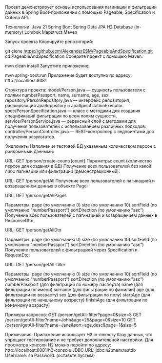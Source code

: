 Проект демонстрирует основы использования пагинации и фильтрации данных в Spring Boot-приложении с помощью Pageable, Specification и Criteria API.

Технологии:
Java 21
Spring Boot
Spring Data JPA
H2 Database (in-memory)
Lombok
Mapstruct
Maven

Запуск проекта
Клонируйте репозиторий:

git clone https://github.com/AlexanderESM/PageableAndSpecification.git
cd PageableAndSpecification
Соберите проект с помощью Maven:

mvn clean install
Запустите приложение:

mvn spring-boot:run
Приложение будет доступно по адресу: http://localhost:8081

Структура проекта:
model/Person.java — сущность пользователя с полями numberPassport, name, surname, age, sex.
repository/PersonRepository.java — интерфейс репозитория, расширяющий JpaRepository и JpaSpecificationExecutor.
spec/PersonSpecification.java — класс с методами для создания спецификаций фильтрации по всем полям сущности.
service/PersonService.java — сервисный слой с методами для получения пользователей с использованием различных подходов.
controller/PersonController.java — REST-контроллер с эндпоинтами для получения результатов.

Эндпоинты
Наполнение тестовой БД указанным количеством персон с рандомными данными:

URL: GET /person/create-count/{count}
Параметры:
count (количество персон для создания в БД)
Получение всех пользователей без какой либо пагинации или фильтрации (демонстрационный):

URL: GET /person/getAll
Получение всех пользователей с пагинацией и возвращением данных в объекте Page:

URL: GET /person/getAllPages

Параметры:
page (по умолчанию 0)
size (по умолчанию 10)
sortField (по умолчанию "numberPassport")
sortDirection (по умолчанию "asc")
Получение всех пользователей с пагинацией и возвращением данных в ResponseDto:

URL: GET /person/getAllDto

Параметры:
page (по умолчанию 0)
size (по умолчанию 10)
sortField (по умолчанию "numberPassport")
sortDirection (по умолчанию "asc")
Получение пользователей с фильтрацией через Specification и RequestDto:

URL: GET /person/getAll-filter

Параметры:
page (по умолчанию 0)
size (по умолчанию 10)
sortField (по умолчанию "numberPassport")
sortDirection (по умолчанию "asc")
numberPassport (для фильтрации по номеру паспорта)
name (для фильтрации по имени)
surname (для фильтрации по фамилии)
age (для фильтрации по возрасту)
sex (для фильтрации по полу)
startAge (для фильтрации по начальному возрасту)
finishAge (для фильтрации по конечному возрасту)

Примеры запросов:
GET /person/getAll-filter?page=0&size=5
GET /person/getAll-filter?name=John&age=25&page=0&size=10
GET /person/getAll-filter?name=Jane&sort=age,desc&page=1&size=5

Примечания:
Приложение использует H2 in-memory базу данных, что упрощает тестирование и не требует дополнительной настройки.
Для просмотра консоли H2 можно перейти по адресу: http://localhost:8081/h2-console
JDBC URL: jdbc:h2:mem:testdb
Username: sa
Password: (оставьте пустым)
